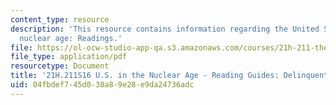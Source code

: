 ```yaml
---
content_type: resource
description: 'This resource contains information regarding the United States in the
  nuclear age: Readings.'
file: https://ol-ocw-studio-app-qa.s3.amazonaws.com/courses/21h-211-the-united-states-in-the-nuclear-age-spring-2016/04fbdef745d038a89e28e9da24736adc_MIT21H_211S16_Delinquents.pdf
file_type: application/pdf
resourcetype: Document
title: '21H.211S16 U.S. in the Nuclear Age - Reading Guides: Delinquents and Rebels'
uid: 04fbdef7-45d0-38a8-9e28-e9da24736adc
---
```

